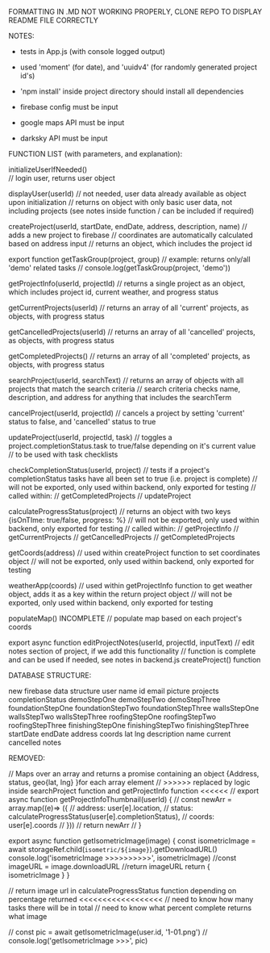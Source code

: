 FORMATTING IN .MD NOT WORKING PROPERLY, CLONE REPO TO DISPLAY README FILE CORRECTLY

NOTES:

- tests in App.js (with console logged output)

- used 'moment' (for date), and 'uuidv4' (for randomly generated project id's)

- 'npm install' inside project directory should install all dependencies

- firebase config must be input

- google maps API must be input

- darksky API must be input


FUNCTION LIST (with parameters, and explanation):

initializeUserIfNeeded()  
    // login user, returns user object

displayUser(userId)
    // not needed, user data already available as object upon initialization
    // returns on object with only basic user data, not including projects (see notes inside function / can be included if required)

createProject(userId, startDate, endDate, address, description, name)
    // adds a new project to firebase
    // coordinates are automatically calculated based on address input
    // returns an object, which includes the project id

export function getTaskGroup(project, group)
    // example: returns only/all 'demo' related tasks
    //   console.log(getTaskGroup(project, 'demo'))

getProjectInfo(userId, projectId) 
    // returns a single project as an object, which includes project id, current weather, and progress status

getCurrentProjects(userId)
    // returns an array of all 'current' projects, as objects, with progress status

getCancelledProjects(userId)
    // returns an array of all 'cancelled' projects, as objects, with progress status

getCompletedProjects()
    // returns an array of all 'completed' projects, as objects, with progress status

searchProject(userId, searchText)
    // returns an array of objects with all projects that match the search criteria
    // search criteria checks name, description, and address for anything that includes the searchTerm

cancelProject(userId, projectId)
    // cancels a project by setting 'current' status to false, and 'cancelled' status to true

updateProject(userId, projectId, task)
    // toggles a project.completionStatus.task to true/false depending on it's current value
    // to be used with task checklists

checkCompletionStatus(userId, project)
    // tests if a project's completionStatus tasks have all been set to true (i.e. project is complete)
    // will not be exported, only used within backend, only exported for testing
    // called within:
        // getCompletedProjects
        // updateProject

calculateProgressStatus(project)
    // returns an object with two keys {isOnTIme: true/false, progress: %}
    // will not be exported, only used within backend, only exported for testing
    // called within:
        // getProjectInfo
        // getCurrentProjects
        // getCancelledProjects
        // getCompletedProjects

getCoords(address)
    // used within createProject function to set coordinates object
    // will not be exported, only used within backend, only exported for testing

weatherApp(coords)
    // used within getProjectInfo function to get weather object, adds it as a key within the return project object
    // will not be exported, only used within backend, only exported for testing

populateMap() INCOMPLETE
    // populate map based on each project's coords 

export async function editProjectNotes(userId, projectId, inputText)
  // edit notes section of project, if we add this functionality
  // function is complete and can be used if needed, see notes in backend.js createProject() function


DATABASE STRUCTURE:

new firebase data structure
    user
        name
        id
        email
        picture
        projects
            completionStatus
                demoStepOne
                demoStepTwo
                demoStepThree
                foundationStepOne
                foundationStepTwo
                foundationStepThree
                wallsStepOne
                wallsStepTwo
                wallsStepThree
                roofingStepOne
                roofingStepTwo
                roofingStepThree
                finishingStepOne
                finishingStepTwo
                finishingStepThree
          startDate
          endDate
          address
          coords
                lat
                lng
          description
          name
          current
          cancelled
          notes

 
REMOVED:

// Maps over an array and returns a promise containing an object {Address, status, geo{lat, lng} }for each array element
            //    >>>>>> replaced by logic inside searchProject function and getProjectInfo function <<<<<<
// export async function getProjectInfoThumbnail(userId) {
//   const newArr = array.map((e)=> ({ 
//     address: user[e].location,
//     status: calculateProgressStatus(user[e].completionStatus),
//     coords: user[e].coords
//   }))
//   return newArr
// }



export async function getIsometricImage(image) {
  const isometricImage = await storageRef.child(`isometric/${image}`).getDownloadURL()
  console.log('isometricImage >>>>>>>>>>', isometricImage)
  //const imageURL = image.downloadURL
  //return imageURL
  return { isometricImage }
}

 // return image url in calculateProgressStatus function depending on percentage returned                          <<<<<<<<<<<<<<<<<<
      // need to know how many tasks there will be in total
      // need to know what percent complete returns what image

// const pic = await getIsometricImage(user.id, '1-01.png')
    // console.log('getIsometricImage >>>', pic)